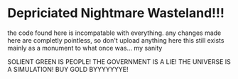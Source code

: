 # Depriciated Nightmare Wasteland!!!

the code found here is incompatable with everything. any changes made here are completly pointless, so don't upload anything here
this still exists mainly as a monument to what once was... my sanity

SOLIENT GREEN IS PEOPLE!
THE GOVERNMENT IS A LIE!
THE UNIVERSE IS A SIMULATION!
BUY GOLD BYYYYYYYE!
